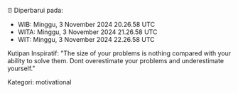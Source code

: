⏰ Diperbarui pada:
- WIB: Minggu, 3 November 2024 20.26.58 UTC
- WITA: Minggu, 3 November 2024 21.26.58 UTC
- WIT: Minggu, 3 November 2024 22.26.58 UTC

Kutipan Inspiratif:
"The size of your problems is nothing compared with your ability to solve them. Dont overestimate your problems and underestimate yourself."


Kategori: motivational


